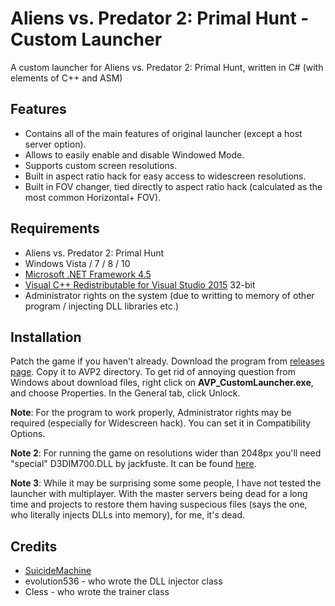 Aliens vs. Predator 2: Primal Hunt - Custom Launcher
============
A custom launcher for Aliens vs. Predator 2: Primal Hunt, written in C# (with elements of C++ and ASM)

Features
--------
  * Contains all of the main features of original launcher (except a host server option).
  * Allows to easily enable and disable Windowed Mode.
  * Supports custom screen resolutions.
  * Built in aspect ratio hack for easy access to widescreen resolutions.
  * Built in FOV changer, tied directly to aspect ratio hack (calculated as the most common Horizontal+ FOV).
  
Requirements
-------
 * Aliens vs. Predator 2: Primal Hunt
 * Windows Vista / 7 / 8 / 10
 * [Microsoft .NET Framework 4.5](https://www.microsoft.com/en-US/download/details.aspx?id=30653)
 * [Visual C++ Redistributable for Visual Studio 2015](https://www.microsoft.com/en-US/download/details.aspx?id=48145) 32-bit
 * Administrator rights on the system (due to writting to memory of other program / injecting DLL libraries etc.)
  
Installation
-------
Patch the game if you haven't already. Download the program from [releases page](https://github.com/SuiMachine/AVP2PH-Custom-Launcher/releases). Copy it to AVP2 directory. To get rid of annoying question from Windows about download files, right click on **AVP_CustomLauncher.exe**, and choose Properties. In the General tab, click Unlock. 

**Note**: For the program to work properly, Administrator rights may be required (especially for Widescreen hack). You can set it in Compatibility Options.

**Note 2**: For running the game on resolutions wider than 2048px you'll need "special" D3DIM700.DLL by jackfuste. It can be found [here](http://www.wsgf.org/forums/viewtopic.php?p=155982#p155982).

**Note 3**: While it may be surprising some some people, I have not tested the launcher with multiplayer. With the master servers being dead for a long time and projects to restore them having suspecious files (says the one, who literally injects DLLs into memory), for me, it's dead.

Credits
-------
* [SuicideMachine](http://www.twitch.tv/suicidemachine/)
* evolution536 - who wrote the DLL injector class
* Cless - who wrote the trainer class